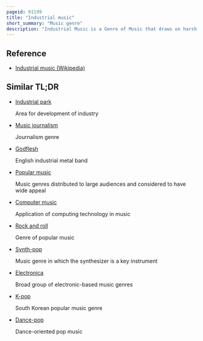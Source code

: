 ```yaml
---
pageid: 91199
title: "Industrial music"
short_summary: "Music genre"
description: "Industrial Music is a Genre of Music that draws on harsh mechanical transgressive Sounds or provocative Themes. Allmusic Defines industrial Music as the most abrasive and aggressive Fusion of Rock and electronic Music initially a Blend of avant-garde Electronics Experiments and Punk Provocation. The Term was coined in the Mid-1970S with the Founding of industrial Records by Members of throbbing Gristle and Monte Cazazza. While the Genre Name originated in the united Kingdom with the Emergence of throbbing gristle Artists and Labels vital to the Genre also emerged in the united States and other Countries."
---
```


## Reference

- [Industrial music (Wikipedia)](https://en.wikipedia.org/?curid=91199)

## Similar TL;DR

- [Industrial park](/tldr/en/industrial-park)

  Area for development of industry

- [Music journalism](/tldr/en/music-journalism)

  Journalism genre

- [Godflesh](/tldr/en/godflesh)

  English industrial metal band

- [Popular music](/tldr/en/popular-music)

  Music genres distributed to large audiences and considered to have wide appeal

- [Computer music](/tldr/en/computer-music)

  Application of computing technology in music

- [Rock and roll](/tldr/en/rock-and-roll)

  Genre of popular music

- [Synth-pop](/tldr/en/synth-pop)

  Music genre in which the synthesizer is a key instrument

- [Electronica](/tldr/en/electronica)

  Broad group of electronic-based music genres

- [K-pop](/tldr/en/k-pop)

  South Korean popular music genre

- [Dance-pop](/tldr/en/dance-pop)

  Dance-oriented pop music
